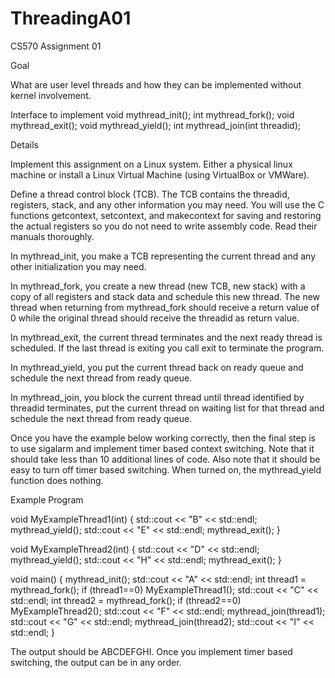 # ThreadingA01
CS570 Assignment 01

Goal

What are user level threads and how they can be implemented without kernel involvement.

Interface to implement
void mythread_init();
int mythread_fork();
void mythread_exit();
void mythread_yield();
int mythread_join(int threadid);

Details

Implement this assignment on a Linux system. Either a physical linux machine or install a Linux Virtual Machine (using VirtualBox or VMWare).

Define a thread control block (TCB). The TCB contains the threadid, registers, stack, and any other information you may need. You will use the C functions getcontext, setcontext, and makecontext for saving and restoring the actual registers so you do not need to write assembly code. Read their manuals thoroughly.

In mythread_init, you make a TCB representing the current thread and any other initialization you may need.

In mythread_fork, you create a new thread (new TCB, new stack) with a copy of all registers and stack data and schedule this new thread. The new thread when returning from mythread_fork should receive a return value of 0 while the original thread should receive the threadid as return value.

In mythread_exit, the current thread terminates and the next ready thread is scheduled. If the last thread is exiting you call exit to terminate the program.

In mythread_yield, you put the current thread back on ready queue and schedule the next thread from ready queue.

In mythread_join, you block the current thread until thread identified by threadid terminates, put the current thread on waiting list for that thread and schedule the next thread from ready queue.

Once you have the example below working correctly, then the final step is to use sigalarm and implement timer based context switching. Note that it should take less than 10 additional lines of code. Also note that it should be easy to turn off timer based switching. When turned on, the mythread_yield function does nothing.

Example Program

void MyExampleThread1(int) {
  std::cout << "B" << std::endl;
  mythread_yield();
  std::cout << "E" << std::endl;
  mythread_exit();
}

void MyExampleThread2(int) {
  std::cout << "D" << std::endl;
  mythread_yield();
  std::cout << "H" << std::endl;
  mythread_exit();
}

void main() {
  mythread_init();
  std::cout << "A" << std::endl;
  int thread1 = mythread_fork();
  if (thread1==0)
    MyExampleThread1();
  std::cout << "C" << std::endl;
  int thread2 = mythread_fork();
  if (thread2==0)
    MyExampleThread2();
  std::cout << "F" << std::endl;
  mythread_join(thread1);
  std::cout << "G" << std::endl;
  mythread_join(thread2);
  std::cout << "I" << std::endl;
}

The output should be ABCDEFGHI. Once you implement timer based switching, the output can be in any order.
